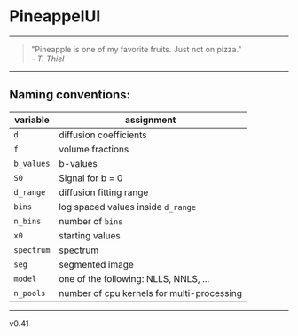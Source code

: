 # PineappelUI
---

> "Pineapple is one of my favorite fruits. Just not on pizza."  
> _- T. Thiel_

---
## Naming conventions:

| variable   | assignment                         |
| ---------- | ---------------------------------- |
| `d`        | diffusion coefficients             |
| `f`        | volume fractions                   |
| `b_values` | b-values                           |
| `S0`       | Signal for b = 0                   |
| `d_range`  | diffusion fitting range            |
| `bins`     | log spaced values inside `d_range` |
| `n_bins`   | number of `bins`                   |
| `x0`       | starting values                    |
| `spectrum` | spectrum                           |
| `seg`      | segmented image                    |
| `model`    | one of the following: NLLS, NNLS, ...|
| `n_pools`  | number of cpu kernels for multi-processing |

---
v0.41  